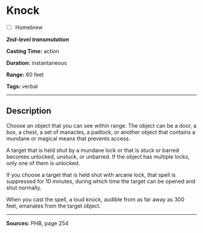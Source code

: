 # Knock

- [ ] Homebrew

***2nd-level transmutation***

**Casting Time:** action

**Duration:** instantaneous

**Range:** 60 feet

**Tags:** verbal

---

## Description
Choose an object that you can see within range.
The object can be a door, a box, a chest, a set of manacles, a padlock, or another object that contains a mundane or magical means that prevents access.

A target that is held shut by a mundane lock or that is stuck or barred becomes unlocked, unstuck, or unbarred.
If the object has multiple locks, only one of them is unlocked.

If you choose a target that is held shut with arcane lock, that spell is suppressed for 10 minutes, during which time the target can be opened and shut normally.

When you cast the spell, a loud knock, audible from as far away as 300 feet, emanates from the target object.

---

**Sources:** PHB, page 254
